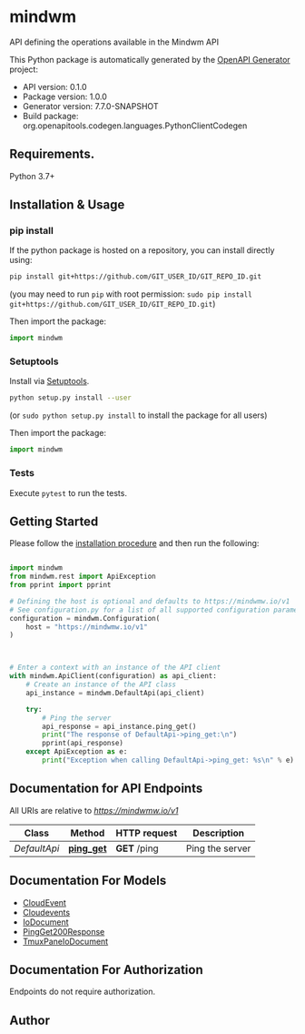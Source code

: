 # mindwm
API defining the operations available in the Mindwm API

This Python package is automatically generated by the [OpenAPI Generator](https://openapi-generator.tech) project:

- API version: 0.1.0
- Package version: 1.0.0
- Generator version: 7.7.0-SNAPSHOT
- Build package: org.openapitools.codegen.languages.PythonClientCodegen

## Requirements.

Python 3.7+

## Installation & Usage
### pip install

If the python package is hosted on a repository, you can install directly using:

```sh
pip install git+https://github.com/GIT_USER_ID/GIT_REPO_ID.git
```
(you may need to run `pip` with root permission: `sudo pip install git+https://github.com/GIT_USER_ID/GIT_REPO_ID.git`)

Then import the package:
```python
import mindwm
```

### Setuptools

Install via [Setuptools](http://pypi.python.org/pypi/setuptools).

```sh
python setup.py install --user
```
(or `sudo python setup.py install` to install the package for all users)

Then import the package:
```python
import mindwm
```

### Tests

Execute `pytest` to run the tests.

## Getting Started

Please follow the [installation procedure](#installation--usage) and then run the following:

```python

import mindwm
from mindwm.rest import ApiException
from pprint import pprint

# Defining the host is optional and defaults to https://mindwmw.io/v1
# See configuration.py for a list of all supported configuration parameters.
configuration = mindwm.Configuration(
    host = "https://mindwmw.io/v1"
)



# Enter a context with an instance of the API client
with mindwm.ApiClient(configuration) as api_client:
    # Create an instance of the API class
    api_instance = mindwm.DefaultApi(api_client)

    try:
        # Ping the server
        api_response = api_instance.ping_get()
        print("The response of DefaultApi->ping_get:\n")
        pprint(api_response)
    except ApiException as e:
        print("Exception when calling DefaultApi->ping_get: %s\n" % e)

```

## Documentation for API Endpoints

All URIs are relative to *https://mindwmw.io/v1*

Class | Method | HTTP request | Description
------------ | ------------- | ------------- | -------------
*DefaultApi* | [**ping_get**](docs/DefaultApi.md#ping_get) | **GET** /ping | Ping the server


## Documentation For Models

 - [CloudEvent](docs/CloudEvent.md)
 - [Cloudevents](docs/Cloudevents.md)
 - [IoDocument](docs/IoDocument.md)
 - [PingGet200Response](docs/PingGet200Response.md)
 - [TmuxPaneIoDocument](docs/TmuxPaneIoDocument.md)


<a id="documentation-for-authorization"></a>
## Documentation For Authorization

Endpoints do not require authorization.


## Author





